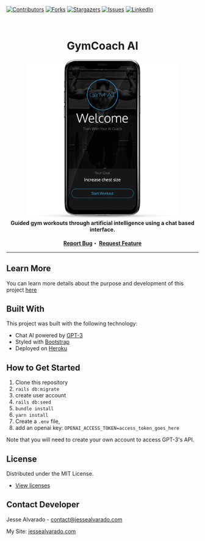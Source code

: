 <div id="top"></div>
<!--
*** Thanks for checking out the Best-README-Template. If you have a suggestion
*** that would make this better, please fork the repo and create a pull request
*** or simply open an issue with the tag "enhancement".
*** Don't forget to give the project a star!
*** Thanks again! Now go create something AMAZING! :D
-->

<!-- PROJECT SHIELDS -->
<!--
*** I'm using markdown "reference style" links for readability.
*** Reference links are enclosed in brackets [ ] instead of parentheses ( ).
*** See the bottom of this document for the declaration of the reference variables
*** for contributors-url, forks-url, etc. This is an optional, concise syntax you may use.
*** https://www.markdownguide.org/basic-syntax/#reference-style-links
-->

[![Contributors][contributors-shield]][contributors-url]
[![Forks][forks-shield]][forks-url]
[![Stargazers][stars-shield]][stars-url]
[![Issues][issues-shield]][issues-url]
[![LinkedIn][linkedin-shield]][linkedin-url]

<!-- PROJECT LOGO -->
<br />
<div align="center">
  <h1 align="center">GymCoach AI</h1>
  
  <img src="preview.png" width="400">
  <br />

  <strong align="center">
    Guided gym workouts through artificial intelligence using a chat based interface.
<br/><br/>
   <a href="https://github.com/alvara/gymcoach-ai/issues">Report Bug</a>・
   <a href="https://github.com/alvara/gymcoach-ai/issues">Request Feature</a>
  </strong>
</div>
<hr>

<!-- ABOUT THE PROJECT -->
## Learn More
You can learn more details about the purpose and development of this project [here](https://jessealvarado.com/portfolio/gym-ai)

## Built With

This project was built with the following technology:

* Chat AI powered by [GPT-3](https://openai.com/)
* Styled with [Bootstrap](https://getbootstrap.com)
* Deployed on [Heroku](https://heroku.com/)

## How to Get Started
1. Clone this repository
2. `rails db:migrate`
3. create user account 
4. `rails db:seed`
5. `bundle install`
6. `yarn install`
7. Create a `.env` file, 
8. add an openai key: `OPENAI_ACCESS_TOKEN=access_token_goes_here`

Note that you will need to create your own account to access GPT-3's API. 

<!-- LICENSE -->
## License

Distributed under the MIT License.
* [View licenses](https://choosealicense.com)

<!-- CONTACT -->
## Contact Developer

Jesse Alvarado - contact@jessealvarado.com

My Site: [jessealvarado.com](https://jessealvarado.com)

<!-- MARKDOWN LINKS & IMAGES -->
<!-- https://www.markdownguide.org/basic-syntax/#reference-style-links -->
[contributors-shield]: https://img.shields.io/github/contributors/alvara/gymcoach-ai.svg?style=for-the-badge
[contributors-url]: https://github.com/alvara/gymcoach-ai/graphs/contributors
[forks-shield]: https://img.shields.io/github/forks/alvara/gymcoach-ai.svg?style=for-the-badge
[forks-url]: https://github.com/alvara/gymcoach-ai/network/members
[stars-shield]: https://img.shields.io/github/stars/alvara/gymcoach-ai.svg?style=for-the-badge
[stars-url]: https://github.com/alvara/gymcoach-ai/stargazers
[issues-shield]: https://img.shields.io/github/issues/alvara/gymcoach-ai.svg?style=for-the-badge
[issues-url]: https://github.com/alvara/gymcoach-ai/issues
[license-shield]: https://img.shields.io/github/license/alvara/gymcoach-ai.svg?style=for-the-badge
[license-url]: https://github.com/alvara/alvara/gymcoach-ai/blob/master/LICENSE.txt
[linkedin-shield]: https://img.shields.io/badge/-LinkedIn-black.svg?style=for-the-badge&logo=linkedin&colorB=555
[linkedin-url]: https://linkedin.com/in/jesse-alvarado
[product-screenshot]: images/screenshot.png


